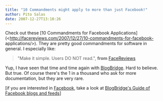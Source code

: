 ```yaml
---
title: "10 Commandments might apply to more than just Facebook!"
author: Pito Salas
date: 2007-12-27T13:10:26
---
```




Check out these [10 Commandments for Facebook
Applications](<http://facereviews.com/2007/12/27/10-commandments-for-facebook-
applications/>). They are pretty good commandments for software in general. I
especially like:

> "Make it simple. Users DO NOT read.", **from**
> [FaceReviews](<http://www.facereviews.com/>)

Yup, I have seen that time and time again with
[BlogBridge](<http://www.blogbridge.com>). Hard to believe. But true. Of
course there's the 1 in a thousand who ask for more documentation, but they
are very rare.

[if you are interested in [Facebook](<http://www.facebook.com>), take a look
at [BlogBridge's Guide of Facebook blogs and
feeds](<http://library.blogbridge.com/folder/13069-world-of-facebook>)]


